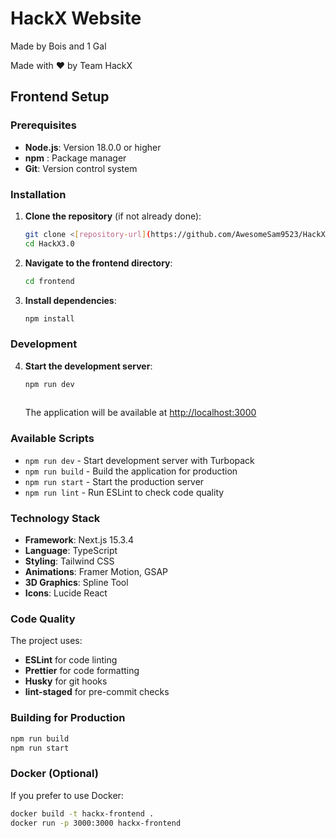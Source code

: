 # HackX Website

Made by Bois and 1 Gal

Made with ❤️ by Team HackX

## Frontend Setup

### Prerequisites

- **Node.js**: Version 18.0.0 or higher
- **npm** : Package manager
- **Git**: Version control system

### Installation

1. **Clone the repository** (if not already done):
   ```bash
   git clone <[repository-url](https://github.com/AwesomeSam9523/HackX3.0/)>
   cd HackX3.0
   ```

2. **Navigate to the frontend directory**:
   ```bash
   cd frontend
   ```

3. **Install dependencies**:
   ```bash
   npm install
   
   ```

### Development

4. **Start the development server**:
   ```bash
   npm run dev
  
   ```

   The application will be available at [http://localhost:3000](http://localhost:3000)

### Available Scripts

- `npm run dev` - Start development server with Turbopack
- `npm run build` - Build the application for production
- `npm run start` - Start the production server
- `npm run lint` - Run ESLint to check code quality

### Technology Stack

- **Framework**: Next.js 15.3.4
- **Language**: TypeScript
- **Styling**: Tailwind CSS
- **Animations**: Framer Motion, GSAP
- **3D Graphics**: Spline Tool
- **Icons**: Lucide React


### Code Quality

The project uses:
- **ESLint** for code linting
- **Prettier** for code formatting
- **Husky** for git hooks
- **lint-staged** for pre-commit checks

### Building for Production

```bash
npm run build
npm run start
```

### Docker (Optional)

If you prefer to use Docker:

```bash
docker build -t hackx-frontend .
docker run -p 3000:3000 hackx-frontend
```
